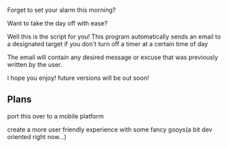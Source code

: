  Forget to set your alarm this morning?

 Want to take the day off with ease?

 Well this is the script for you! This program automatically sends
 an email to a designated target if you don't turn off a timer
 at a certain time of day

 The email will contain any desired message or excuse that was
 previously written by the user.

 I hope you enjoy! future versions will be out soon!
 
 Plans
----------------------------------------------------------------------------

 port this over to a mobile platform
 
 create a more user friendly experience with some fancy gooys(a bit dev oriented right now...)
